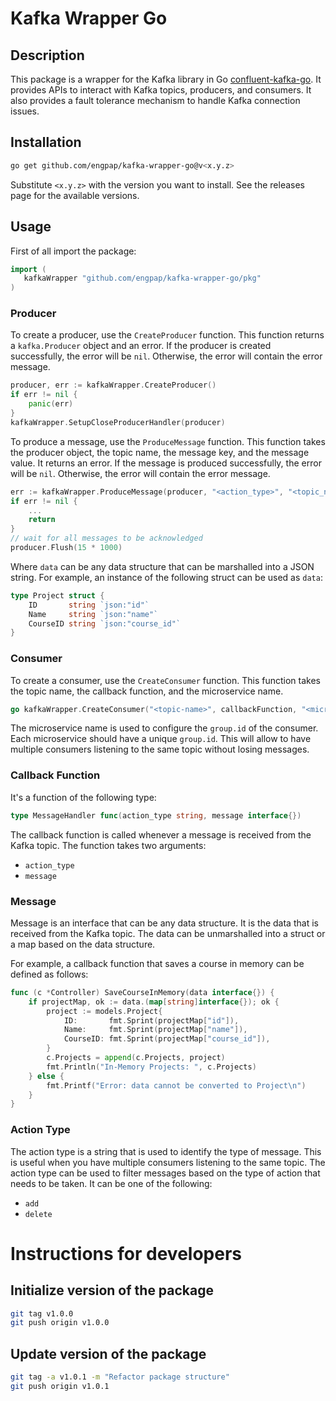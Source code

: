 # Kafka Wrapper Go
## Description
This package is a wrapper for the Kafka library in Go [confluent-kafka-go](https://github.com/confluentinc/confluent-kafka-go). It provides APIs to interact with Kafka topics, producers, and consumers. It also provides a fault tolerance mechanism to handle Kafka connection issues.

## Installation
```bash
go get github.com/engpap/kafka-wrapper-go@v<x.y.z>
```
Substitute `<x.y.z>` with the version you want to install. See the releases page for the available versions.

## Usage
First of all import the package:
```go
import (
   kafkaWrapper "github.com/engpap/kafka-wrapper-go/pkg"
)
```

### Producer
To create a producer, use the `CreateProducer` function. This function returns a `kafka.Producer` object and an error. If the producer is created successfully, the error will be `nil`. Otherwise, the error will contain the error message.
```go
producer, err := kafkaWrapper.CreateProducer()
if err != nil {
    panic(err)
}
kafkaWrapper.SetupCloseProducerHandler(producer)
```
To produce a message, use the `ProduceMessage` function. This function takes the producer object, the topic name, the message key, and the message value. It returns an error. If the message is produced successfully, the error will be `nil`. Otherwise, the error will contain the error message.
```go
err := kafkaWrapper.ProduceMessage(producer, "<action_type>", "<topic_name>", data)
if err != nil {
    ...
    return
}
// wait for all messages to be acknowledged
producer.Flush(15 * 1000)

```
Where `data` can be any data structure that can be marshalled into a JSON string. For example, an instance of the following struct can be used as `data`:
```go
type Project struct {
	ID       string `json:"id"`
	Name     string `json:"name"`
	CourseID string `json:"course_id"`
}
```

### Consumer
To create a consumer, use the `CreateConsumer` function. This function takes the topic name, the callback function, and the microservice name.
```go
go kafkaWrapper.CreateConsumer("<topic-name>", callbackFunction, "<microservice-name>")
```
The microservice name is used to configure the `group.id` of the consumer. Each microservice should have a unique `group.id`. This will allow to have multiple consumers listening to the same topic without losing messages.

### Callback Function
It's a function of the following type:
```go
type MessageHandler func(action_type string, message interface{})
```
The callback function is called whenever a message is received from the Kafka topic. The function takes two arguments:
- `action_type`
- `message`

### Message
Message is an interface that can be any data structure. It is the data that is received from the Kafka topic. The data can be unmarshalled into a struct or a map based on the data structure.

For example, a callback function that saves a course in memory can be defined as follows:
```go
func (c *Controller) SaveCourseInMemory(data interface{}) {
	if projectMap, ok := data.(map[string]interface{}); ok {
		project := models.Project{
			ID:       fmt.Sprint(projectMap["id"]),
			Name:     fmt.Sprint(projectMap["name"]),
			CourseID: fmt.Sprint(projectMap["course_id"]),
		}
		c.Projects = append(c.Projects, project)
		fmt.Println("In-Memory Projects: ", c.Projects)
	} else {
		fmt.Printf("Error: data cannot be converted to Project\n")
	}
}
```     

### Action Type
The action type is a string that is used to identify the type of message. This is useful when you have multiple consumers listening to the same topic. The action type can be used to filter messages based on the type of action that needs to be taken.
It can be one of the following:
- `add`
- `delete`



# Instructions for developers
## Initialize version of the package
```bash
git tag v1.0.0
git push origin v1.0.0
```

## Update version of the package
```bash
git tag -a v1.0.1 -m "Refactor package structure"
git push origin v1.0.1
```